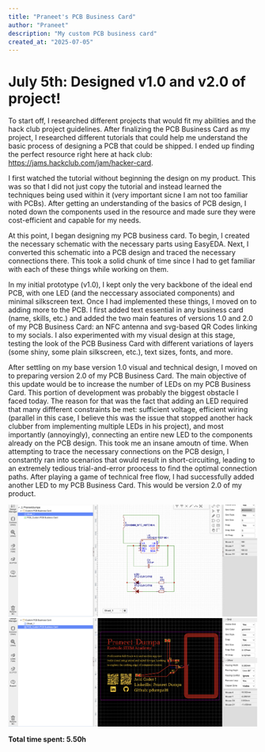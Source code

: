 ```yaml
---
title: "Praneet's PCB Business Card"
author: "Praneet"
description: "My custom PCB business card"
created_at: "2025-07-05"
---
```


# July 5th: Designed v1.0 and v2.0 of project!

To start off, I researched different projects that would fit my abilities and the hack club project guidelines. After finalizing the PCB Business Card as my project, I researched different tutorials that could help me understand the basic process of designing a PCB that could be shipped. I ended up finding the perfect resource right here at hack club: https://jams.hackclub.com/jam/hacker-card.

I first watched the tutorial without beginning the design on my product. This was so that I did not just copy the tutorial and instead learned the techniques being used within it (very important sicne I am not too familiar with PCBs). After getting an understanding of the basics of PCB design, I noted down the components used in the resource and made sure they were cost-efficient and capable for my needs.

At this point, I began designing my PCB business card. To begin, I created the necessary schematic with the necessary parts using EasyEDA. Next, I converted this schematic into a PCB design and traced the necessary connections there. This took a solid chunk of time since I had to get familiar with each of these things while working on them. 

In my initial prototype (v1.0), I kept only the very backbone of the ideal end PCB, with one LED (and the neccessary associated components) and minimal silkscreen text. Once I had implemented these things, I moved on to adding more to the PCB. I first added text essential in any business card (name, skills, etc.) and added the two main features of versions 1.0 and 2.0 of my PCB Business Card: an NFC antenna and svg-based QR Codes linking to my socials. I also experimented with my visual design at this stage, testing the look of the PCB Business Card with different variations of layers (some shiny, some plain silkscreen, etc.), text sizes, fonts, and more.

After settling on my base version 1.0 visual and technical design, I moved on to preparing version 2.0 of my PCB Business Card. The main objective of this update would be to increase the number of LEDs on my PCB Business Card. This portion of development was probably the biggest obstacle I faced today. The reason for that was the fact that adding an LED required that many diffferent constraints be met: sufficient voltage, efficient wiring (parallel in this case, I believe this was the issue that stopped another hack clubber from implementing multiple LEDs in his project), and most importantly (annoyingly), connecting an entire new LED to the components already on the PCB design. This took me an insane amoutn of time. When attempting to trace the necessary connections on the PCB design, I constantly ran into scenarios that owuld result in short-circuiting, leading to an extremely tedious trial-and-error proocess to find the optimal connection paths. After playing a game of technical free flow, I had successfully added another LED to my PCB Business Card. This would be version 2.0 of my product.

![v2.0_schematic](https://github.com/pdumpa08/PCB-Business-Card/blob/main/img/v2.0_schematic.png)
![v2.0_2d](https://github.com/pdumpa08/PCB-Business-Card/blob/main/img/v2.0_2d.png)

**Total time spent: 5.50h**
